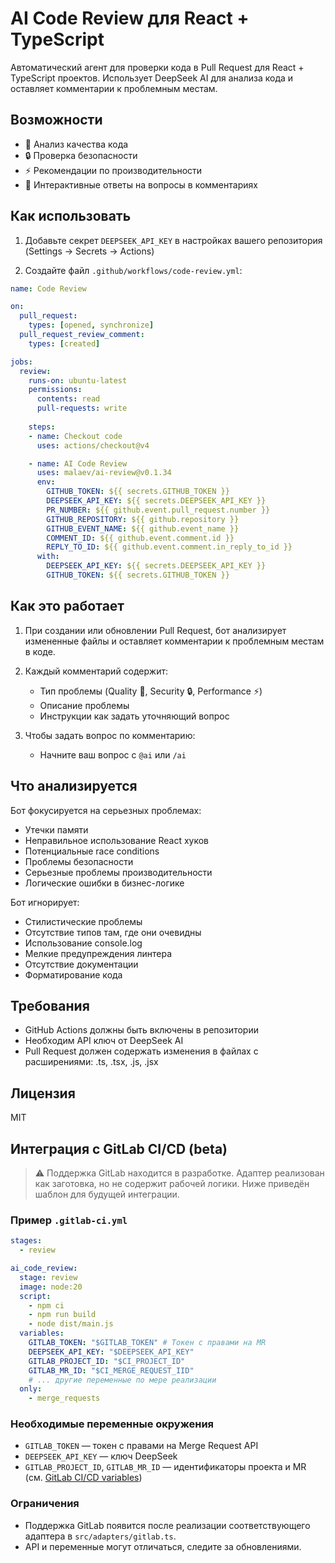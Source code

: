 # AI Code Review для React + TypeScript

Автоматический агент для проверки кода в Pull Request для React + TypeScript проектов. Использует DeepSeek AI для анализа кода и оставляет комментарии к проблемным местам.

## Возможности

- 📝 Анализ качества кода
- 🔒 Проверка безопасности
- ⚡ Рекомендации по производительности
- 💬 Интерактивные ответы на вопросы в комментариях

## Как использовать

1. Добавьте секрет `DEEPSEEK_API_KEY` в настройках вашего репозитория (Settings -> Secrets -> Actions)

2. Создайте файл `.github/workflows/code-review.yml`:

```yaml
name: Code Review

on:
  pull_request:
    types: [opened, synchronize]
  pull_request_review_comment:
    types: [created]

jobs:
  review:
    runs-on: ubuntu-latest
    permissions:
      contents: read
      pull-requests: write
    
    steps:
    - name: Checkout code
      uses: actions/checkout@v4

    - name: AI Code Review
      uses: malaev/ai-review@v0.1.34
      env:
        GITHUB_TOKEN: ${{ secrets.GITHUB_TOKEN }}
        DEEPSEEK_API_KEY: ${{ secrets.DEEPSEEK_API_KEY }}
        PR_NUMBER: ${{ github.event.pull_request.number }}
        GITHUB_REPOSITORY: ${{ github.repository }}
        GITHUB_EVENT_NAME: ${{ github.event_name }}
        COMMENT_ID: ${{ github.event.comment.id }}
        REPLY_TO_ID: ${{ github.event.comment.in_reply_to_id }}
      with:
        DEEPSEEK_API_KEY: ${{ secrets.DEEPSEEK_API_KEY }}
        GITHUB_TOKEN: ${{ secrets.GITHUB_TOKEN }}
```

## Как это работает

1. При создании или обновлении Pull Request, бот анализирует измененные файлы и оставляет комментарии к проблемным местам в коде.

2. Каждый комментарий содержит:
   - Тип проблемы (Quality 📝, Security 🔒, Performance ⚡)
   - Описание проблемы
   - Инструкции как задать уточняющий вопрос

3. Чтобы задать вопрос по комментарию:
   - Начните ваш вопрос с `@ai` или `/ai`

## Что анализируется

Бот фокусируется на серьезных проблемах:
- Утечки памяти
- Неправильное использование React хуков
- Потенциальные race conditions
- Проблемы безопасности
- Серьезные проблемы производительности
- Логические ошибки в бизнес-логике

Бот игнорирует:
- Стилистические проблемы
- Отсутствие типов там, где они очевидны
- Использование console.log
- Мелкие предупреждения линтера
- Отсутствие документации
- Форматирование кода

## Требования

- GitHub Actions должны быть включены в репозитории
- Необходим API ключ от DeepSeek AI
- Pull Request должен содержать изменения в файлах с расширениями: .ts, .tsx, .js, .jsx

## Лицензия

MIT

## Интеграция с GitLab CI/CD (beta)

> ⚠️ Поддержка GitLab находится в разработке. Адаптер реализован как заготовка, но не содержит рабочей логики. Ниже приведён шаблон для будущей интеграции.

### Пример `.gitlab-ci.yml`

```yaml
stages:
  - review

ai_code_review:
  stage: review
  image: node:20
  script:
    - npm ci
    - npm run build
    - node dist/main.js
  variables:
    GITLAB_TOKEN: "$GITLAB_TOKEN" # Токен с правами на MR
    DEEPSEEK_API_KEY: "$DEEPSEEK_API_KEY"
    GITLAB_PROJECT_ID: "$CI_PROJECT_ID"
    GITLAB_MR_ID: "$CI_MERGE_REQUEST_IID"
    # ... другие переменные по мере реализации
  only:
    - merge_requests
```

### Необходимые переменные окружения
- `GITLAB_TOKEN` — токен с правами на Merge Request API
- `DEEPSEEK_API_KEY` — ключ DeepSeek
- `GITLAB_PROJECT_ID`, `GITLAB_MR_ID` — идентификаторы проекта и MR (см. [GitLab CI/CD variables](https://docs.gitlab.com/ee/ci/variables/))

### Ограничения
- Поддержка GitLab появится после реализации соответствующего адаптера в `src/adapters/gitlab.ts`.
- API и переменные могут отличаться, следите за обновлениями. 